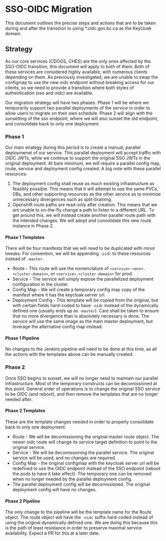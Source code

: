 # SSO-OIDC Migration

This document outlines the precise steps and actions that are to be taken during and after the transition to using *.oidc.gov.bc.ca as the Keycloak domain.

## Strategy

As our core services (CDOGS, CHES) are the only ones affected by the SSO-OIDC transition, this document will apply to both of them. Both of these services are considered highly available, with numerous clients depending on them. As previously investigated, we are unable to swap the configmap to use the new oidc endpoint without breaking access for our clients, so we need to provide a transition where both styles of authentication (sso and oidc) are available.

Our migration strategy will have two phases. Phase 1 will be where we temporarily support two parallel deployments of the service in order to allow users to migrate on their own schedule. Phase 2 will align with the sunsetting of the sso endpoint, where we will also sunset the old endpoint, and consolidate back to only one deployment.

### Phase 1

Our main strategy during this period is to create a manual, parallel deploymenet of our service. This parallel deployment will accept traffic with OIDC JWTs, while we continue to support the original SSO JWTs in the original deployment. At bare minimum, we will require a parallel config map, route, service and deployment config created. A big note with these parallel resources:

1. The deployment config shall reuse as much existing infrastructure as feasibly possible. This means that it will attempt to use the same PVCs, DBs, and other supporting resources as the other service as to minimize unnecessary divergences such as split-braining.
2. Openshift route paths are read-only after creation. This means that we are unable to on-the-fly change a path to listen to a different URL. To get around this, we will instead create another parallel route path with the intended changes. We will adopt and consolidate this new route instance in Phase 2.

#### Phase 1 Templates

There will be four manifests that we will need to be duplicated with minor tweaks. For convention, we will be appending `-oidc` to these resources instead of `-master`.

* Route - This route will use the nomenclature of `<service>-<env>.<cluster-domain>`, or `<service>.<cluster-domain>` for prod.
* Service - The service will simply expose the parallelized deployment configuration in the cluster.
* Config Map - We will create a temporary config map copy of the manifest where it has the keycloak server url.
* Deployment Config - This template will be copied from the original, but with certain fields hard-coded to have `-oidc` instead of the dynamically defined one (usually ends up as `-master`). Care shall be taken to ensure that no more divergence than is absolutely necessary is done. The service will use the same image as the main master deployment, but leverage the alternative config map instead.

#### Phase 1 Pipeline

No changes to the Jenkins pipeline will need to be done at this time, as all the actions with the templates above can be manually created.

### Phase 2

Once SSO begins to sunset, we will no longer need to maintain our parallel infrastructure. Most of the temporary constructs can be decomissioned at this point. General order of operations is to change the original SSO service to be OIDC (and reboot), and then remove the templates that are no longer needed after.

#### Phase 2 Templates

These are the template changes needed in order to properly consolidate back to only one deployment:

* Route - We will be decomissioning the original master route object. The newer oidc route will change its service target definition to point to the original service.
* Service - We will be decomissioning the parallel service. The original service will be used, and no changes are required.
* Config Map - the original configmap with the keycloak server url will be redefined to use the OIDC endpoint instead of the SSO endpoint (reboot the pods to have it take effect). The temporary one can be removed when no longer needed by the parallel deployment config.
* The parallel deployment config will be decomissioned. The original deployment config will have no changes.

#### Phase 2 Pipeline

The only change to the pipeline will be the template name for the Route object. The route object will have the `-oidc` suffix hard-coded instead of using the original dynamically defined one. We are doing this because this is the path of least resistance in order to preserve maximal service availability. Expect a PR for this at a later date.
